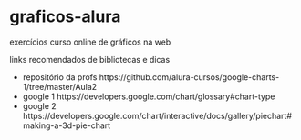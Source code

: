 # graficos-alura
exercícios curso online de gráficos na web 

links recomendados de bibliotecas e dicas
<ul>
  <li>repositório da profs https://github.com/alura-cursos/google-charts-1/tree/master/Aula2</li> 
  <li>google 1 https://developers.google.com/chart/glossary#chart-type</li>
  <li>google 2 https://developers.google.com/chart/interactive/docs/gallery/piechart#making-a-3d-pie-chart</li>
<ul>
